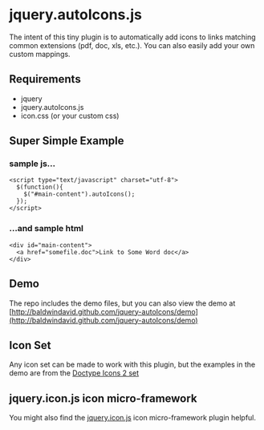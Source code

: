 # jquery.autoIcons.js

The intent of this tiny plugin is to automatically add icons to links matching common extensions (pdf, doc, xls, etc.).  You can also easily add your own custom mappings.

## Requirements

- jquery
- jquery.autoIcons.js
- icon.css (or your custom css)
	
## Super Simple Example

### sample js...

  	<script type="text/javascript" charset="utf-8">
      $(function(){
        $("#main-content").autoIcons();
      });
  	</script>
  	
### ...and sample html
    <div id="main-content">
      <a href="somefile.doc">Link to Some Word doc</a>
    </div>
    
## Demo

The repo includes the demo files, but you can also view the demo at [http://baldwindavid.github.com/jquery-autoIcons/demo](http://baldwindavid.github.com/jquery-autoIcons/demo)

## Icon Set

Any icon set can be made to work with this plugin, but the examples in the demo are from the [Doctype Icons 2 set](http://www.brandspankingnew.net/archive/2006/06/doctype_icons_2.html)

## jquery.icon.js icon micro-framework

You might also find the [jquery.icon.js](http://github.com/baldwindavid/jquery-icon) icon micro-framework plugin helpful.
